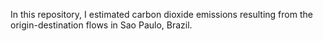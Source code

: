 In this repository, I estimated carbon dioxide emissions resulting from the origin-destination flows in Sao Paulo, Brazil.